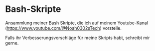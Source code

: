 # Bash-Skripte

Ansammlung meiner Bash Skripte, die ich auf meinem Youtube-Kanal (https://www.youtube.com/@Noah0302sTech) vorstelle.

Falls ihr Verbesserungsvorschläge für meine Skripts habt, schreibt mir gerne.
